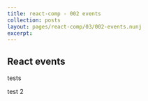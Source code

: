 ```yaml
---
title: react-comp - 002 events
collection: posts
layout: pages/react-comp/03/002-events.nunj
excerpt:
---
```


React events
-------
tests

<div id="ex001Form"></div>


test 2
